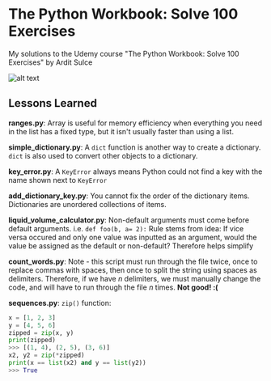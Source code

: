 # The Python Workbook: Solve 100 Exercises
My solutions to the Udemy course "The Python Workbook: Solve 100 Exercises" by Ardit Sulce

![alt text](https://udemy-images.udemy.com/course/240x135/1034284_4cad_3.jpg)

## Lessons Learned

**ranges.py**: Array is useful for memory efficiency when everything you need in the list has a fixed type, but it isn't usually faster than using a list.

**simple_dictionary.py**: A `dict` function is another way to create a dictionary. `dict` is also used to convert other objects to a dictionary.

**key_error.py**: A `KeyError` always means Python could not find a key with the name shown next to `KeyError`

**add_dictionary_key.py**: You cannot fix the order of the dictionary items. Dictionaries are unordered collections of items.

**liquid_volume_calculator.py**: Non-default arguments must come before default arguments. i.e. `def foo(b, a= 2):` 
Rule stems from idea: If vice versa occured and only one value was inputted as an argument, would the value be assigned as the default or non-default? Therefore helps simplify

**count_words.py**: Note - this script must run through the file twice, once to replace commas with spaces, then once to split the string using spaces as delimiters. Therefore, if we have _n_ delimiters, we must manually change the code, and will have to run through the file _n_ times. **Not good! :(**

**sequences.py**: `zip()` function: 

```python
x = [1, 2, 3]
y = [4, 5, 6]
zipped = zip(x, y)
print(zipped)
>>> [(1, 4), (2, 5), (3, 6)]
x2, y2 = zip(*zipped)
print(x == list(x2) and y == list(y2))
>>> True
